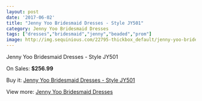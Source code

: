 ```yaml
---
layout: post
date: '2017-06-02'
title: "Jenny Yoo Bridesmaid Dresses - Style JY501"
category: Jenny Yoo Bridesmaid Dresses
tags: ["dresses","bridesmaid","jenny","beaded","prom"]
image: http://img.sequinious.com/22795-thickbox_default/jenny-yoo-bridesmaid-dresses-style-jy501.jpg
---
```

Jenny Yoo Bridesmaid Dresses - Style JY501

On Sales: **$256.99**
<a href="https://www.sequinious.com/jenny-yoo-bridesmaid-dresses/10029-jenny-yoo-bridesmaid-dresses-style-jy501.html"><amp-img layout="responsive" width="600" height="600" src="//img.sequinious.com/22795-thickbox_default/jenny-yoo-bridesmaid-dresses-style-jy501.jpg" alt="Jenny Yoo Bridesmaid Dresses - Style JY501 0" /></a>
<a href="https://www.sequinious.com/jenny-yoo-bridesmaid-dresses/10029-jenny-yoo-bridesmaid-dresses-style-jy501.html"><amp-img layout="responsive" width="600" height="600" src="//img.sequinious.com/22797-thickbox_default/jenny-yoo-bridesmaid-dresses-style-jy501.jpg" alt="Jenny Yoo Bridesmaid Dresses - Style JY501 1" /></a>
<a href="https://www.sequinious.com/jenny-yoo-bridesmaid-dresses/10029-jenny-yoo-bridesmaid-dresses-style-jy501.html"><amp-img layout="responsive" width="600" height="600" src="//img.sequinious.com/22796-thickbox_default/jenny-yoo-bridesmaid-dresses-style-jy501.jpg" alt="Jenny Yoo Bridesmaid Dresses - Style JY501 2" /></a>

Buy it: [Jenny Yoo Bridesmaid Dresses - Style JY501](https://www.sequinious.com/jenny-yoo-bridesmaid-dresses/10029-jenny-yoo-bridesmaid-dresses-style-jy501.html "Jenny Yoo Bridesmaid Dresses - Style JY501")

View more: [Jenny Yoo Bridesmaid Dresses](https://www.sequinious.com/79-Jenny-Yoo-Bridesmaid-Dresses "Jenny Yoo Bridesmaid Dresses")